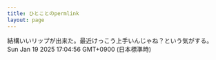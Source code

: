 ```yaml
---
title: ひとことのpermlink
layout: page
---
```

<div class="box" dt="1737273896170">
  結構いいリップが出来た。最近けっこう上手いんじゃね？という気がする。
  <div class="content is-small">Sun Jan 19 2025 17:04:56 GMT+0900 (日本標準時)</div>
</div>